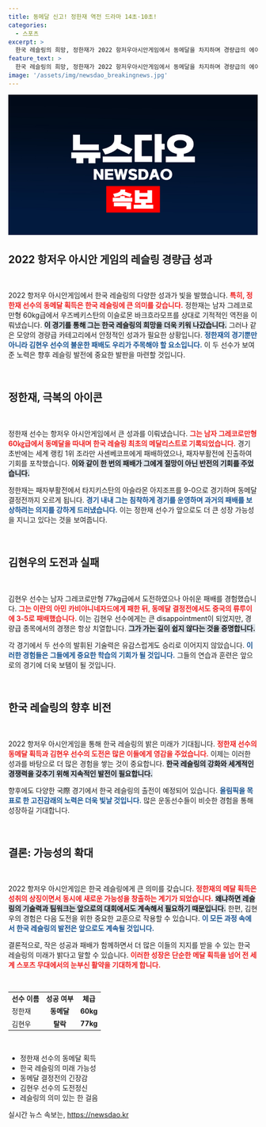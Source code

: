 ```yaml
---
title: 동메달 신고! 정한재 역전 드라마 14초·10초!
categories:
  - 스포츠
excerpt: >
  한국 레슬링의 희망, 정한재가 2022 항저우아시안게임에서 동메달을 차지하며 경량급의 에이스로 자리매김! 패자부활전에서의 역전극으로 메달을 쟁취한 그의 열정에 찬사를 보낸다.
feature_text: >
  한국 레슬링의 희망, 정한재가 2022 항저우아시안게임에서 동메달을 차지하며 경량급의 에이스로 자리매김! 패자부활전에서의 역전극으로 메달을 쟁취한 그의 열정에 찬사를 보낸다.
image: '/assets/img/newsdao_breakingnews.jpg'
---
```


<p><img src="/assets/img/newsdao_breakingnews.jpg" alt="ontimetimes 속보" /></p>

<h2 data-ke-size="size26">2022 항저우 아시안 게임의 레슬링 경량급 성과</h2>

<p data-ke-size="size16">&nbsp;</p>

<p>2022 항저우 아시안게임에서 한국 레슬링의 다양한 성과가 빛을 발했습니다. <b><span style="color: #ee2323;">특히, 정한재 선수의 동메달 획득은 한국 레슬링에 큰 의미를 갖습니다.</span></b> 정한재는 남자 그레코로만형 60kg급에서 우즈베키스탄의 이슬로몬 바크흐라모프를 상대로 기적적인 역전을 이뤄냈습니다. <b><span style="background-color: #21538527;">이 경기를 통해 그는 한국 레슬링의 희망을 더욱 키워 나갔습니다.</span></b> 그러나 같은 모양의 경량급 카테고리에서 안정적인 성과가 필요한 상황입니다. <b><span style="color: #1a5490;">정한재의 경기뿐만 아니라 김현우 선수의 불운한 패배도 우리가 주목해야 할 요소입니다.</span></b> 이 두 선수가 보여준 노력은 향후 레슬링 발전에 중요한 발판을 마련할 것입니다.</p>

<p data-ke-size="size16">&nbsp;</p>

<h2 data-ke-size="size26">정한재, 극복의 아이콘</h2>

<p data-ke-size="size16">&nbsp;</p>

<p>정한재 선수는 항저우 아시안게임에서 큰 성과를 이뤄냈습니다. <b><span style="color: #ee2323;">그는 남자 그레코로만형 60㎏급에서 동메달을 따내며 한국 레슬링 최초의 메달리스트로 기록되었습니다.</span></b> 경기 초반에는 세계 랭킹 1위 조라만 사센베코프에게 패배하였으나, 패자부활전에 진출하여 기회를 포착했습니다. <b><span style="background-color: #21538527;">이와 같이 한 번의 패배가 그에게 절망이 아닌 반전의 기회를 주었습니다.</span></b> </p>

<p>정한재는 패자부활전에서 타지키스탄의 아슬라몬 아지조프를 9-0으로 경기하며 동메달 결정전까지 오르게 됩니다. <b><span style="color: #1a5490;">경기 내내 그는 침착하게 경기를 운영하며 과거의 패배를 보상하려는 의지를 강하게 드러냈습니다.</span></b> 이는 정한재 선수가 앞으로도 더 큰 성장 가능성을 지니고 있다는 것을 보여줍니다. </p>

<p data-ke-size="size16">&nbsp;</p>

<h2 data-ke-size="size26">김현우의 도전과 실패</h2>

<p data-ke-size="size16">&nbsp;</p>

<p>김현우 선수는 남자 그레코로만형 77kg급에서 도전하였으나 아쉬운 패배를 경험했습니다. <b><span style="color: #ee2323;">그는 이란의 아민 카비야니네자드에게 패한 뒤, 동메달 결정전에서도 중국의 류루이에 3-5로 패배했습니다.</span></b> 이는 김현우 선수에게는 큰 disappointment이 되었지만, 경량급 종목에서의 경쟁은 항상 치열합니다. <b><span style="background-color: #21538527;">그가 가는 길이 쉽지 않다는 것을 증명합니다.</span></b> </p>

<p>각 경기에서 두 선수의 발휘된 기술력은 유감스럽게도 승리로 이어지지 않았습니다. <b><span style="color: #1a5490;">이러한 경험들은 그들에게 중요한 학습의 기회가 될 것입니다.</span></b> 그들의 연습과 훈련은 앞으로의 경기에 더욱 보탬이 될 것입니다.</p>

<p data-ke-size="size16">&nbsp;</p>

<h2 data-ke-size="size26">한국 레슬링의 향후 비전</h2>

<p data-ke-size="size16">&nbsp;</p>

<p>2022 항저우 아시안게임을 통해 한국 레슬링의 밝은 미래가 기대됩니다. <b><span style="color: #ee2323;">정한재 선수의 동메달 획득과 김현우 선수의 도전은 많은 이들에게 영감을 주었습니다.</span></b> 이제는 이러한 성과를 바탕으로 더 많은 경험을 쌓는 것이 중요합니다. <b><span style="background-color: #21538527;">한국 레슬링의 강화와 세계적인 경쟁력을 갖추기 위해 지속적인 발전이 필요합니다.</span></b></p>

<p>향후에도 다양한 국際 경기에서 한국 레슬링의 출전이 예정되어 있습니다. <b><span style="color: #1a5490;">올림픽을 목표로 한 고진감래의 노력은 더욱 빛날 것입니다.</span></b> 많은 운동선수들이 비슷한 경험을 통해 성장하길 기대합니다.</p>

<p data-ke-size="size16">&nbsp;</p>

<h2 data-ke-size="size26">결론: 가능성의 확대</h2>

<p data-ke-size="size16">&nbsp;</p>

<p>2022 항저우 아시안게임은 한국 레슬링에게 큰 의미를 갖습니다. <b><span style="color: #ee2323;">정한재의 메달 획득은 성취의 상징이면서 동시에 새로운 가능성을 창출하는 계기가 되었습니다.</span></b> <b><span style="background-color: #21538527;">왜냐하면 레슬링의 기술력과 팀워크는 앞으로의 대회에서도 계속해서 필요하기 때문입니다.</span></b> 한편, 김현우의 경험은 다음 도전을 위한 중요한 교훈으로 작용할 수 있습니다. <b><span style="color: #1a5490;">이 모든 과정 속에서 한국 레슬링의 발전은 앞으로도 계속될 것입니다.</span></b></p>

<p>결론적으로, 작은 성공과 패배가 함께하면서 더 많은 이들의 지지를 받을 수 있는 한국 레슬링의 미래가 밝다고 말할 수 있습니다. <b><span style="color: #ee2323;">이러한 성장은 단순한 메달 획득을 넘어 전 세계 스포츠 무대에서의 눈부신 활약을 기대하게 합니다.</span></b></p>

<p data-ke-size="size16">&nbsp;</p>

<table>
<tr>
<td><b>선수 이름</b></td>
<td style="text-align: center; height: 17px;"><b>성공 여부</b></td>
<td style="text-align: center; height: 17px;"><b>체급</b></td>
</tr>
<tr>
<td>정한재</td>
<td style="text-align: center; height: 17px;"><b>동메달</b></td>
<td style="text-align: center; height: 17px;"><b>60kg</b></td>
</tr>
<tr>
<td>김현우</td>
<td style="text-align: center; height: 17px;"><b>탈락</b></td>
<td style="text-align: center; height: 17px;"><b>77kg</b></td>
</tr>
</table>

<p data-ke-size="size16">&nbsp;</p>

<ul>
<li>정한재 선수의 동메달 획득</li>
<li>한국 레슬링의 미래 가능성</li>
<li>동메달 결정전의 긴장감</li>
<li>김현우 선수의 도전정신</li>
<li>레슬링의 의미 있는 한 걸음</li>
</ul>
실시간 뉴스 속보는, <a href="https://newsdao.kr" rel="dofollow">https://newsdao.kr</a>


